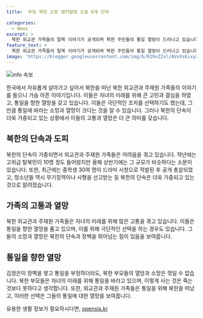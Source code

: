 ```yaml
---
title:  부모 북한 소망 앵커칼럼 오늘 6개 단어

categories:
  - News
excerpt: >
  북한 외교관 가족들의 탈북 이야기가 공개되며 북한 주민들의 통일 열망이 드러나고 있습니다. 외교관 자녀를 인질로 둔 북한 정권의 악랄한 통제 속에서 자유를 갈망하는 이야기는 감동적입니다. 탈북 가족의 이야기, 정치 상황, 그리고 가슴 아픈 인권 문제가 얽히며 북한 부모들의 소망과 통일 열망을 담은 이야기입니다. 
feature_text: >
  북한 외교관 가족들의 탈북 이야기가 공개되며 북한 주민들의 통일 열망이 드러나고 있습니다. 외교관 자녀를 인질로 둔 북한 정권의 악랄한 통제 속에서 자유를 갈망하는 이야기는 감동적입니다. 탈북 가족의 이야기, 정치 상황, 그리고 가슴 아픈 인권 문제가 얽히며 북한 부모들의 소망과 통일 열망을 담은 이야기입니다. 
image: 'https://blogger.googleusercontent.com/img/b/R29vZ2xl/AVvXsEixyZcFfHzMRdzZMjFBmAUKJYCLCGyLL1o632UiGVXcaFdKo_bkvkuCioo0uUKlGfBVcT3P84aROyZIXSBEx3Aw5nCQ3pTgDom1WDC4m8eifvWiAmWEEVb4x6G_l8C0QH225ldMjyaFvpxGEBGNO37VmDTDMHGhJPq73UglMfDca1-0aw/s1600/blogspot.png'
---
```


<p><img src="https://blogger.googleusercontent.com/img/b/R29vZ2xl/AVvXsEixyZcFfHzMRdzZMjFBmAUKJYCLCGyLL1o632UiGVXcaFdKo_bkvkuCioo0uUKlGfBVcT3P84aROyZIXSBEx3Aw5nCQ3pTgDom1WDC4m8eifvWiAmWEEVb4x6G_l8C0QH225ldMjyaFvpxGEBGNO37VmDTDMHGhJPq73UglMfDca1-0aw/s1600/blogspot.png" alt="info 속보" /></p>

<p>한국에서 자유롭게 살아가고 싶어서 북한을 떠난 북한 외교관과 주재원 가족들의 이야기를 들으니 가슴 아픈 이야기입니다. 이들은 자녀의 미래를 위해 큰 고민과 결심을 하였고, 통일을 향한 열망을 갖고 있습니다. 이들은 극단적인 조치를 선택하기도 했는데, 그만큼 통일에 바라는 소망과 열망이 크다는 것을 알 수 있습니다. 그러나 북한의 단속이 더욱 가중되고 있는 상황에서 이들의 고통과 열망은 더 큰 의미를 갖습니다.</p>

<h2 data-ke-size="size26">북한의 단속과 도피</h2>

<p>북한의 단속이 가중되면서 외교관과 주재원 가족들은 어려움을 겪고 있습니다. 작년에는 고위급 탈북민이 10명 정도 들어왔지만 올해 상반기에는 그 규모가 비슷하다는 소문이 있습니다. 또한, 최근에는 중학생 30여 명이 드라마 시청으로 적발된 후 공개 총살되었고, 청소년들 역시 무기징역이나 사형을 선고받는 등 북한의 단속은 더욱 가중되고 있는 것으로 알려졌습니다.</p>

<h2 data-ke-size="size26">가족의 고통과 열망</h2>

<p>북한 외교관과 주재원 가족들은 자녀의 미래를 위해 많은 고통을 겪고 있습니다. 이들은 통일을 향한 열망을 품고 있으며, 이를 위해 극단적인 선택을 하는 경우도 있습니다. 그들의 소망과 열망은 북한의 단속과 장벽을 뛰어넘는 힘이 있음을 보여줍니다.</p>

<h2 data-ke-size="size26">통일을 향한 열망</h2>

<p>김정은이 장벽을 쌓고 통일을 부정하더라도, 북한 부모들의 열망과 소망은 꺾일 수 없습니다. 북한 부모들은 자녀의 미래를 위해 통일을 바라고 있으며, 이렇게 사는 것은 죽는 것보다 못하다고 생각합니다. 또한, 외교관과 주재원 가족들은 통일을 위해 북한을 떠났고, 이러한 선택은 그들의 통일에 대한 열망을 보여줍니다.</p>
유용한 생활 정보가 필요하시다면, <a href="https://opensis.kr" rel="dofollow">opensis.kr</a>


